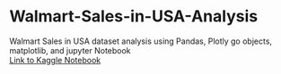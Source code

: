 # Walmart-Sales-in-USA-Analysis
Walmart Sales in USA dataset analysis using Pandas, Plotly go objects, matplotlib, and jupyter Notebook <br>
<a href="https://www.kaggle.com/code/jesuisetudiant/walmart-sales-in-usa-data-analysis">Link to Kaggle Notebook </a>
